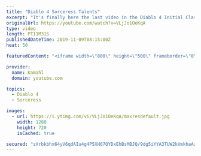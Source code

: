 ```yaml
---
title: "Diablo 4 Sorceress Talents"
excerpt: "It's finally here the last video in the Diablo 4 Initial Class Over View series. This video is going to cover the Diablo 4 Sorceress Talents Tree. #Diablo4 ..."
originalUrl: https://youtube.com/watch?v=VLjJo1OeKqA
type: video
length: PT11M31S
publishedDateTime: 2019-11-09T08:15:00Z
heat: 50

featuredContent: "<iframe width=\"800\" height=\"500\" frameborder=\"0\" src=\"https://www.youtube.com/embed/VLjJo1OeKqA\" allow=\"accelerometer; autoplay; encrypted-media; gyroscope; picture-in-picture\" allowfullscreen></iframe>"

provider:
  name: Kamahl
  domain: youtube.com

topics:
  - Diablo 4
  - Sorceress

images:
  - url: https://i.ytimg.com/vi/VLjJo1OeKqA/maxresdefault.jpg
    width: 1280
    height: 720
    isCached: true

secured: "sXrbkbhx64yV6qdAIu4g4P5XH07QYDxEhBsMBJQ/9dg5iYYA3TUW2kVmkhaAaWUJxFq+tWTLPFXUMbnQYfpMPgd8OnCEg0AfphH5ZUX89cEatL6ESrqMxRP6kCmKvJysRM/8GW8EYxUAcoP38+9IRn8K7+ZsrxkLXMxPZG623ijmyLRVzowFv7Gm3G7x3NO6OG1886EVl1R70GjdZvr6PBQ0zA7nofFL1lfvPT+oSrbfDobhCNV4f4zpoy9QiRiRU4ztkfm7rTmkPTM3JHx1PDB2vdqiJbu7ZpUfpopdvhmnMiCVlSWtyS7Oh399SjMgbDkLvsUkAXOK8kZh+cF+RpbzeL9Mk2JX3q5ep436eUgrhNs6j2kXY1htxIeFL4fKe0a5rCz6JYK0ReY6aTW8f+C0OaO+HOIkILDkfrqXH1E=;VIk81xw4a+FaVCIEoNbAPA=="
---
```


